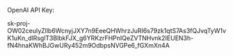 OpenAI API Key:

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